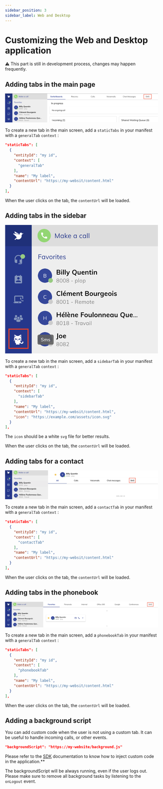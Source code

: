 ```yaml
---
sidebar_position: 3
sidebar_label: Web and Desktop
---
```


# Customizing the Web and Desktop application

⚠️ This part is still in development process, changes may happen frequently.

## Adding tabs in the main page

![App configuration](/img/wda-tab-example.png)

To create a new tab in the main screen, add a `staticTabs` in your manifest with a `generalTab` `context` :
```json
"staticTabs": [
  {
    "entityId": "my id",
    "context": [
      "generalTab"
    ],
    "name": "My label",
    "contentUrl": "https://my-websit/content.html"
  }
],
```

When the user clicks on the tab, the `contentUrl` will be loaded.

## Adding tabs in the sidebar

![App configuration (small)](/img/wda-sidebar.png)

To create a new tab in the main screen, add a `sidebarTab` in your manifest with a `generalTab` `context` :
```json
"staticTabs": [
  {
    "entityId": "my id",
    "context": [
      "sidebarTab"
    ],
    "name": "My label",
    "contentUrl": "https://my-websit/content.html",
    "icon": "https://example.com/assets/icon.svg"
  }
],
```

The `icon` should be a white `svg` file for better results.

When the user clicks on the tab, the `contentUrl` will be loaded.

## Adding tabs for a contact

![App configuration](/img/wda-contact.png)

To create a new tab in the main screen, add a `contactTab` in your manifest with a `generalTab` `context` :
```json
"staticTabs": [
  {
    "entityId": "my id",
    "context": [
      "contactTab"
    ],
    "name": "My label",
    "contentUrl": "https://my-websit/content.html"
  }
],
```

When the user clicks on the tab, the `contentUrl` will be loaded.

## Adding tabs in the phonebook

![App configuration](/img/wda-phonebook.png)

To create a new tab in the main screen, add a `phonebookTab` in your manifest with a `generalTab` `context` :
```json
"staticTabs": [
  {
    "entityId": "my id",
    "context": [
      "phonebookTab"
    ],
    "name": "My label",
    "contentUrl": "https://my-websit/content.html"
  }
],
```

When the user clicks on the tab, the `contentUrl` will be loaded.

## Adding a background script

You can add custom code when the user is not using a custom tab. It can be useful to handle incoming calls, or other events.

```json
"backgroundScript": "https://my-website/background.js"
```

Please refer to the [SDK](/docs/sdk) documentation to know how to inject custom code in the application.**

The backgroundScript will be always running, even if the user logs out. Please make sure to remove all background tasks by listening to the `onLogout` event.

